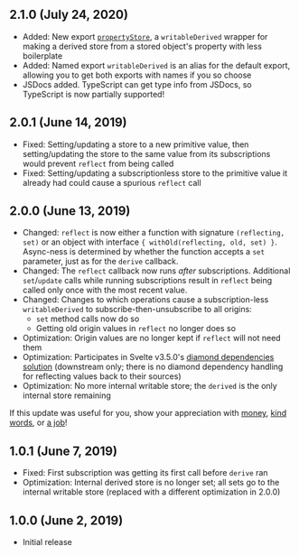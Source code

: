 ## 2.1.0 (July 24, 2020)

- Added: New export [`propertyStore`](README.md#named-export-propertystore), a `writableDerived` wrapper for making a derived store from a stored object's property with less boilerplate
- Added: Named export `writableDerived` is an alias for the default export, allowing you to get both exports with names if you so choose
- JSDocs added. TypeScript can get type info from JSDocs, so TypeScript is now partially supported!

## 2.0.1 (June 14, 2019)

- Fixed: Setting/updating a store to a new primitive value, then setting/updating the store to the same value from its subscriptions would prevent `reflect` from being called
- Fixed: Setting/updating a subscriptionless store to the primitive value it already had could cause a spurious `reflect` call

## 2.0.0 (June 13, 2019)

- Changed: `reflect` is now either a function with signature `(reflecting, set)` or an object with interface `{ withOld(reflecting, old, set) }`. Async-ness is determined by whether the function accepts a `set` parameter, just as for the `derive` callback.
- Changed: The `reflect` callback now runs *after* subscriptions. Additional `set`/`update` calls while running subscriptions result in `reflect` being called only once with the most recent value.
- Changed: Changes to which operations cause a subscription-less `writableDerived` to subscribe-then-unsubscribe to all origins:
	- `set` method calls now do so
	- Getting old origin values in `reflect` no longer does so
- Optimization: Origin values are no longer kept if `reflect` will not need them
- Optimization: Participates in Svelte v3.5.0's [diamond dependencies solution](https://github.com/sveltejs/svelte/pull/2955) (downstream only; there is no diamond dependency handling for reflecting values back to their sources)
- Optimization: No more internal writable store; the `derived` is the only internal store remaining

If this update was useful for you, show your appreciation with [money](README.md#--with-money), [kind words](README.md#--with-kind-words), or [a job](README.md#--with-a-job)!

## 1.0.1 (June 7, 2019)

- Fixed: First subscription was getting its first call before `derive` ran
- Optimization: Internal derived store is no longer set; all sets go to the internal writable store (replaced with a different optimization in 2.0.0)

## 1.0.0 (June 2, 2019)

- Initial release